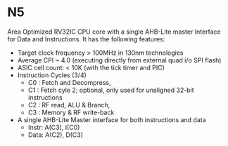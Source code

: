 # N5
Area Optimized RV32IC CPU core with a single AHB-Lite master Interface for Data and Instructions. It has the following features:
- Target clock frequency > 100MHz in 130nm technologies
- Average CPI ~ 4.0 (executing directly from external quad i/o SPI flash)
- ASIC cell count: < 10K (with the tick timer and PIC)
- Instruction Cycles (3/4)
  - C0 : Fetch and Decompress, 
  - C1 : Fetch cyle 2; optional, only used for unaligned 32-bit instructions
  - C2 : RF read, ALU & Branch, 
  - C3 : Memory & RF write-back
- A single AHB-Lite Master interface for both instructions and data
  - Instr: A(C3), I(C0)
  - Data: A(C2), D(C3)
